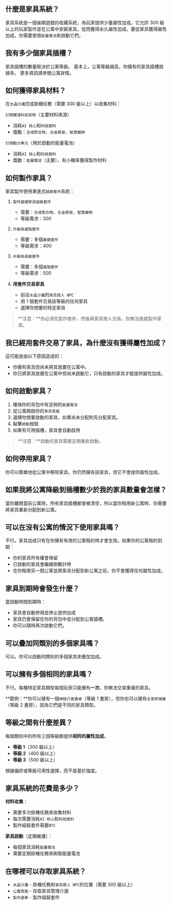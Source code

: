 ## 什麼是家具系統？

家具系統是一個後期遊戲的收藏系統，為玩家提供少量屬性加成。它允許 300 級以上的玩家製作並在公寓中安裝家具，從而獲得永久屬性加成。要從家具獲得屬性加成，你需要使用`能量電池`來啟動它們。

## 我有多少個家具插槽？

家具插槽的數量取決於公寓等級。
基本上，公寓等級越高，你擁有的家具插槽就越多。
更多資訊請參閱公寓詳情。

## 如何獲得家具材料？

在`水晶沙灘`完成掛機任務（需要 300 級以上）以收集材料：

`打撈擱淺科技貨物`（主要材料來源）

- 消耗`AI 核心`和`科技廢料`
- 獎勵：`合成聚合物`、`合金框架`、`智慧織物`

`打撈動力單元`（用於啟動的能量電池）

- 消耗`AI 核心`和`科技廢料`
- 獎勵：`能量電池`（主要），有小機率獲得製作材料

## 如何製作家具？

家具製作使用漸進式`組裝套件`系統：

1. `製作基礎家具組裝套件`

   - 需要：`合成聚合物`、`合金框架`、`智慧織物`
   - 等級需求：300

2. `升級為進階套件`

   - 需要：多個`基礎套件`
   - 等級需求：400

3. `升級為高級套件`

   - 需要：多個`進階套件`
   - 等級需求：500

4. **用套件交易家具**
   - 前往`水晶沙灘`的`家具商人 NPC`
   - 用 1 個套件交易該等級的任何家具
   - 選擇你想要的特定家具

> **注意：**你必須先製作套件，然後與家具商人交易。你無法直接製作家具。

## 我已經用套件交易了家具，為什麼沒有獲得屬性加成？

這可能是由以下原因造成的：

- 你擁有家具但尚未將其放置在公寓中。
- 你已將家具放置在公寓中但尚未啟動它，只有啟動的家具才能提供屬性加成。

## 如何啟動家具？

1. 確保你的背包中有足夠的`能量電池`
2. 從公寓開啟你的`家具頁面`
3. 選擇你想要啟動的家具，如果尚未分配則先分配家具。
4. 點擊`啟動`按鈕
5. 如果有可用插槽，家具會自動啟用

> **注意：**啟動的家具需要定期重新啟動。

## 如何停用家具？

你可以簡單地從公寓中移除家具。你仍然擁有該家具，但它不會提供屬性加成。

## 如果我將公寓降級到插槽數少於我的家具數量會怎樣？

當你離開當前公寓時，所有家具插槽都會被清空，所以當你租用新公寓時，你需要將家具重新分配到新公寓。

## 可以在沒有公寓的情況下使用家具嗎？

不行。家具加成只有在你擁有有效的公寓租約時才會生效。如果你的公寓租約到期：

- 你的家具所有權會保留
- 已啟動的家具會繼續倒數計時
- 在你租用另一間公寓並將家具分配到新公寓之前，你不會獲得任何屬性加成。

## 家具到期時會發生什麼？

當啟動時間到期時：

- 家具會自動停用並停止提供加成
- 家具仍會保留在你的背包中並分配到公寓插槽。
- 你可以隨時再次啟動它們。

## 可以疊加同類別的多個家具嗎？

可以。你可以啟動同類別的多個家具來疊加加成。

## 可以擁有多個相同的家具嗎？

不行。每種特定家具類型每個玩家只能擁有**一次**。你無法交易重複的家具。

**範例：**你可以擁有一個`神經介面書桌`（等級 1 書房），但你也可以擁有`全息終端機`（等級 2 書房），因為它們是不同的家具類型。

## 等級之間有什麼差異？

每個類別中的所有三個等級都提供**相同的屬性加成**。

- **等級 1**（300 級以上）
- **等級 2**（400 級以上）
- **等級 3**（500 級以上）

根據偏好或等級可用性選擇，而不是基於強度。

## 家具系統的花費是多少？

**材料收集**：

- 需要多次掛機任務來收集材料
- 每次需要消耗`AI 核心`和`科技廢料`
- 製作組裝套件需要`BTC`

**家具啟動**（定期維護）：

- 每個家具消耗`能量電池`
- 需要定期掛機任務來刷取能量電池

## 在哪裡可以存取家具系統？

- `水晶沙灘` - 掛機任務和`家具商人 NPC`的位置（需要 300 級以上）
- `公寓頁面` - 存取家具管理介面
- `製作選單` - 製作組裝套件
